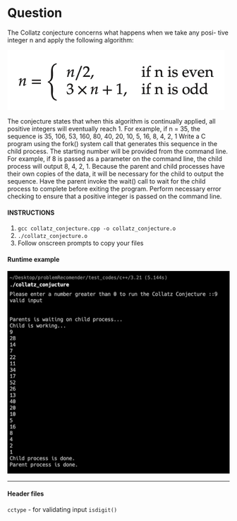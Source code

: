 # Question

The Collatz conjecture concerns what happens when we take any posi- tive integer n and apply the following algorithm:

![alt text](https://github.com/shashanksk/CS_MinorProjrct/blob/main/2.24/images/Screenshot%202022-11-09%20at%2010.56.49%20AM.png)

The conjecture states that when this algorithm is continually applied, all positive integers will eventually reach 1. For example, if n = 35, the sequence is 35, 106, 53, 160, 80, 40, 20, 10, 5, 16, 8, 4, 2, 1 Write a C program using the fork() system call that generates this sequence in the child process. The starting number will be provided from the command line. For example, if 8 is passed as a parameter on the command line, the child process will output 8, 4, 2, 1. Because the parent and child processes have their own copies of the data, it will be necessary for the child to output the sequence. Have the parent invoke the wait() call to wait for the child process to complete before exiting the program. Perform necessary error checking to ensure that a positive integer is passed on the command line.


#### INSTRUCTIONS
1. `gcc collatz_conjecture.cpp -o collatz_conjecture.o`
2. `./collatz_conjecture.o`
3. Follow onscreen prompts to copy your files

#### Runtime example
![alt text](https://github.com/shashanksk/CS_MinorProjrct/blob/main/3.21/images/Screenshot%202022-11-09%20at%2012.13.05%20PM.png)

---

#### Header files
`cctype` - for validating input `isdigit()`


